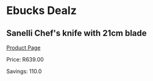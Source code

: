 
# Ebucks Dealz
## Sanelli Chef's knife with 21cm blade
[Product Page](https://www.ebucks.com/web/shop/productSelected.do?prodId=1161866736&catId=714962196)

Price: R639.00

Savings: 110.0


	